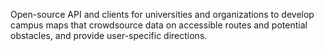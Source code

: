Open-source API and clients for universities and organizations to develop campus maps that crowdsource data on accessible routes and potential obstacles, and provide user-specific directions.